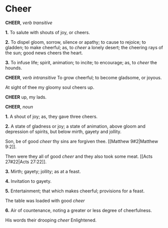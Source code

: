 # Cheer

**CHEER**, _verb transitive_

**1.** To salute with shouts of joy, or cheers.

**2.** To dispel gloom, sorrow, silence or apathy; to cause to rejoice; to gladden; to make cheerful; as, to _cheer_ a lonely desert; the cheering rays of the sun; good news cheers the heart.

**3.** To infuse life; spirit, animation; to incite; to encourage; as, to _cheer_ the hounds.

**CHEER**, _verb intransitive_ To grow cheerful; to become gladsome, or joyous.

At sight of thee my gloomy soul cheers up.

**CHEER** up, my lads.

**CHEER**, _noun_

**1.** A shout of joy; as, they gave three cheers.

**2.** A state of gladness or joy; a state of animation, above gloom and depression of spirits, but below mirth, gayety and jollity.

Son, be of good _cheer_ thy sins are forgiven thee. [[Matthew 9#2|Matthew 9:2]].

Then were they all of good _cheer_ and they also took some meat. [[Acts 27#22|Acts 27:22]].

**3.** Mirth; gayety; jollity; as at a feast.

**4.** Invitation to gayety.

**5.** Entertainment; that which makes cheerful; provisions for a feast.

The table was loaded with good _cheer_

**6.** Air of countenance, noting a greater or less degree of cheerfulness.

His words their drooping _cheer_ Enlightened.